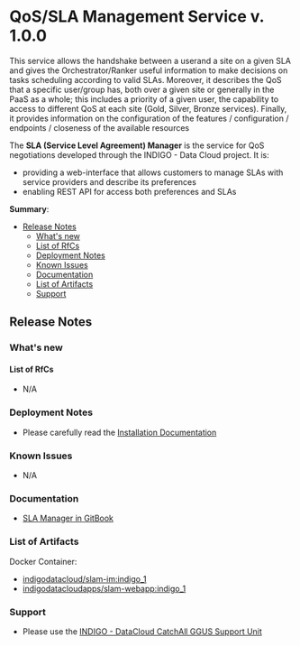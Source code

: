 # QoS/SLA Management Service v. 1.0.0

This service allows the handshake between a userand a site on a given SLA and gives the Orchestrator/Ranker useful information to make decisions on tasks scheduling according to valid SLAs.
Moreover, it describes the QoS that a specific user/group has, both over a given site  or  generally  in  the  PaaS  as  a  whole; this includes a priority of a given user, the capability to access to different QoS at each site (Gold, Silver, Bronze services). 
Finally, it provides information on the configuration of the features / configuration / endpoints / closeness of the available resources


The **SLA (Service Level Agreement) Manager** is the service for QoS negotiations developed through the INDIGO - Data Cloud project. It is:
* providing a web-interface that allows customers to manage SLAs with service providers and describe its preferences
* enabling REST API for access both preferences and SLAs

**Summary**:
* [Release Notes](#id1)
  * [What's new](#id2)
  * [List of RfCs](#id3)
  * [Deployment Notes](#id4)
  * [Known Issues](#id5)
  * [Documentation](#id6)
  * [List of Artifacts](#id7)
  * [Support](#id8)


<a id="id1"></a>
## Release Notes

<a id="id2"></a>
### What's new

<a id="id3"></a>
#### List of RfCs 

* N/A

<a id="id4"></a>
### Deployment Notes

* Please carefully read the [Installation Documentation](https://indigo-dc.gitbooks.io/slam/content/installation.html)

<a id="id5"></a>
### Known Issues

* N/A

<a id="id6"></a>
### Documentation

* [SLA Manager in GitBook](https://indigo-dc.gitbooks.io/slam/content/)

<a id="id7"></a>
### List of Artifacts

Docker Container:
* [indigodatacloud/slam-im:indigo_1](https://hub.docker.com/r/indigodatacloud/slam/)
* [indigodatacloudapps/slam-webapp:indigo_1](https://hub.docker.com/r/indigodatacloudapps/slam-webapp/)

<a id="id8"></a>
### Support

* Please use the [INDIGO - DataCloud CatchAll GGUS Support Unit](
https://wiki.egi.eu/wiki/GGUS:INDIGO_DataCloud_Catch-all_FAQ)
